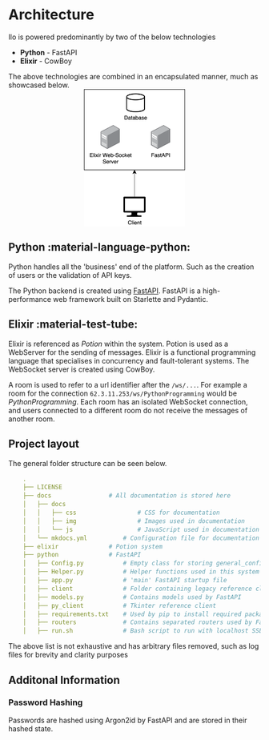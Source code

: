 # Architecture

Ilo is powered predominantly by two of the below technologies

* **Python** - FastAPI
* **Elixir** - CowBoy

The above technologies are combined in an encapsulated manner, much as showcased below.
<img src="/img/system_arc.png" style="width:40%;display:block;margin-left: auto;margin-right:auto;">


## Python :material-language-python:
Python handles all the 'business' end of the platform. Such as the creation of users or the validation of API keys.

The Python backend is created using <a href="https://fastapi.tiangolo.com/">FastAPI</a>. FastAPI is a high-performance web framework built on Starlette and Pydantic.


## Elixir :material-test-tube:
Elixir is referenced as *Potion* within the system. Potion is used as a WebServer for the sending of messages. Elixir is a functional programming language that specialises in concurrency and fault-tolerant systems. The WebSocket server is created using CowBoy.

A room is used to refer to a url identifier after the `/ws/...`. For example a room for the connection `62.3.11.253/ws/PythonProgramming` would be *PythonProgramming*. Each room has an isolated WebSocket connection, and users connected to a different room do not receive the messages of another room.


## Project layout

The general folder structure can be seen below.
```yaml
    .
    ├── LICENSE
    ├── docs                # All documentation is stored here
    │   ├── docs
    │   │   ├── css                 # CSS for documentation
    │   │   ├── img                 # Images used in documentation
    │   │   └── js                  # JavaScript used in documentation
    │   └── mkdocs.yml          # Configuration file for documentation
    ├── elixir              # Potion system
    ├── python              # FastAPI
    │   ├── Config.py           # Empty class for storing general_config
    │   ├── Helper.py           # Helper functions used in this system
    │   ├── app.py              # 'main' FastAPI startup file
    │   ├── client              # Folder containing legacy reference client
    │   ├── models.py           # Contains models used by FastAPI
    │   ├── py_client           # Tkinter reference client
    │   ├── requirements.txt    # Used by pip to install required packages
    │   ├── routers             # Contains separated routers used by FastAPI
    │   ├── run.sh              # Bash script to run with localhost SSL Certs
```
The above list is not exhaustive and has arbitrary files removed, such as log files for brevity and clarity purposes

## Additonal Information

### Password Hashing

Passwords are hashed using Argon2id by FastAPI and are stored in their hashed state.